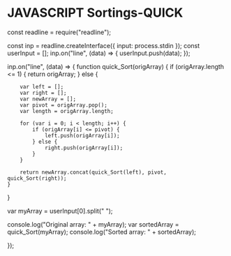 # JAVASCRIPT Sortings-QUICK
const readline = require("readline");

const inp = readline.createInterface({
  input: process.stdin
});
const userInput = [];
inp.on("line", (data) => {
  userInput.push(data);
});

inp.on("line", (data) => {
    function quick_Sort(origArray) {
	if (origArray.length <= 1) { 
		return origArray;
	} else {

		var left = [];
		var right = [];
		var newArray = [];
		var pivot = origArray.pop();
		var length = origArray.length;

		for (var i = 0; i < length; i++) {
			if (origArray[i] <= pivot) {
				left.push(origArray[i]);
			} else {
				right.push(origArray[i]);
			}
		}

		return newArray.concat(quick_Sort(left), pivot, quick_Sort(right));
	}
}

var myArray = userInput[0].split(" ");

console.log("Original array: " + myArray); 
var sortedArray = quick_Sort(myArray);
console.log("Sorted array: " + sortedArray);

  
});

